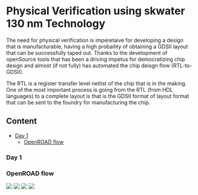 # Physical Verification using skwater 130 nm Technology

The need for physical verification is imperetaive for developing a design that is manufacturable, having a high probaility of obtaining a GDSII layout that can be successfully taped out. Thanks to the development of openSource tools that has been a driving impetus for democratizing chip design and almost (if not fully) has automated the chip deisgn flow (RTL-to-GDSII).

The RTL is a register transfer level netlist of the chip that is in the making. One of the most important process is going from the RTL (from HDL languages) to a complete layout is that is the GDSII format of layout format that can be sent to the foundry for manufacturing the chip.  

## Content
  - [Day 1](###day-1)
    - [OpenROAD flow](###openroad-flow)

### Day 1 
### OpenROAD flow

 <img src="images/Day1/day01_01_pdks.png">
 <img src="images/Day1/day01_01_pdks.png">
 <img src="images/Day1/day01_01_pdks.png">
 <img src="images/Day1/day01_01_pdks.png">
